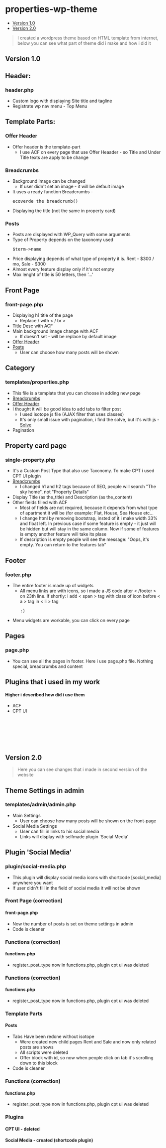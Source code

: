# properties-wp-theme
<ul>
	<li><a href="#version-10">Version 1.0</a></li>
	<li><a href="#version-20">Version 2.0</a></li>
</ul>

<blockquote>
	I created a wordpress theme based on HTML template from internet, below you can see what part of theme did i make and how i did it
</blockquote>

<h2>Version 1.0</h2>

<h2>Header:</h2>
<h3>header.php</h3>
<ul>
	<li>Custom logo with displaying Site title and tagline</li>
	<li>Registrate wp nav menu - Top Menu</li>
</ul>

<h2>Template Parts:</h2>
<h3>Offer Header</h3>
<ul>
	<li>Offer header is the template-part
		<ul>
			<li>I use ACF on every page that use Offer Heaader - so Title and Under Title texts are apply to be change</li>
		</ul>
	</li>
</ul>
<h3>Breadcrumbs</h3>
<ul>
	<li>Background image can be changed
		<ul>
			<li>If user didn't set an image - it will be default image</li>
		</ul>
	</li>
	<li>It uses a ready function Breadcrumbs - <pre>ecoverde_the_breadcrumb()</pre></li>
	<li>Displaying the title (not the same in property card)</li>
</ul>
<h3>Posts</h3>
<ul>
	<li>Posts are displayed with WP_Query with some arguments</li>
	<li>Type of Property depends on the taxonomy used <pre>$term->name</pre></li>
	<li>Price displaying depends of what type of property it is. Rent - $300 / mo, Sale - $300</li>
	<li>Almost every feature display only if it's not empty</li>
	<li>Max lenght of title is 50 letters, then '...'</li>
</ul>

<h2>Front Page</h2>
<h3>front-page.php</h3>
<ul>
	<li>Displaying h1 title of the page
		<ul>
			<li>Replace / with < / br > </li>
		</ul>
	</li>
	<li>Title Desc with ACF</li>
	<li>Main background image change with ACF 
		<ul>
			<li>If doesn't set - will be replace by default image</li>
		</ul>
	</li>
	<li><a href="#offer-header">Offer Header</a></li>
	<li><a href="#posts">Posts</a>
		<ul>
			<li>User can choose how many posts will be shown</li>
		</ul>
	</li>
</ul>

<h2>Category</h2>
<h3>templates/properties.php</h3>	
<ul>
	<li>This file is a template that you can choose in adding new page</li>
	<li><a href="#breadcrumbs">Breadcrumbs</a></li>
	<li><a href="#offer-header">Offer Header</a></li>
	<li>I thought it will be good idea to add tabs to filter post
		<ul>
			<li>I used isotope js file (AJAX filter that uses classes)</li>
			<li>It's only small issue with pagination, i find the solve, but it's with js - <a href="https://codepen.io/TimRizzo/details/ervrRq">Solve</a></li>
		</ul>
	</li>
	<li>Pagination</li>
</ul>

<h2>Property card page</h2>
<h3>single-property.php</h3>
<ul>
	<li>It's a Custom Post Type that also use Taxonomy. To make CPT i used CPT UI plugin</li>
	<li><a href="#breadcrumbs">Breadcrumbs</a>
		<ul>
			<li>I changed h1 and h2 tags because of SEO, people will search "The sky home", not "Property Details"</li>
		</ul>
	</li>
	<li>Display Title (as the_title) and Description (as the_content)</li>
	<li>Other fields filled with ACF
		<ul>
			<li>Most of fields are not required, because it depends from what type of apartment it will be (for example: Flat, House, Sea House etc...</li>
			<li>I change html by removing bootstrap, insted of it i make width 33% and float left. In previous case if some feature is empty - it just will be hidden but will stay in the same column. Now if some of features is empty another feature will take its plase</li>
			<li>If description is empty people will see the message: "Oops, it's empty. You can return to the features tab"</li>
		</ul>
	</li>
</ul>


<h2>Footer</h2>
<h3>footer.php</h3>
<ul>
	<li>The entire footer is made up of widgets
		<ul>
			<li>All menu links are with icons, so i made a JS code after < /footer > on 23th line. If shortly: i add < span > tag with class of icon before < a > tag in < li > tag <pre>:)</pre> </li>
		</ul>
	</li>
	<li>Menu widgets are workable, you can click on every page</li>
</ul>


<h2>Pages</h2>
<h3>page.php</h3>
<ul>
	<li>You can see all the pages in footer. Here i use page.php file. Nothing special, breadcrumbs and content</li>
</ul>


<h2>Plugins that i used in my work</h2>
<h4>Higher i described how did i use them</h4>
<ul>
	<li>ACF</li>
	<li>CPT UI</li>
</ul>

<br>
<br>
<br>
<br>				
<br>
				
				
<h2>Version 2.0</h2>
<blockquote>
	Here you can see changes that i made in second version of the website
</blockquote>

<h2>Theme Settings in admin</h2>
<h3>templates/admin/admin.php</h3>
<ul>
	<li>Main Settings
		<ul>
			<li>User can choose how many posts will be shown on the front-page</li>
		</ul>
	</li>
	<li>Social Media Settings
		<ul>
			<li>User can fill in links to his social media</li>
			<li>Links will display with selfmade plugin 'Social Media'</li>
		</ul>
	</li>
</ul>

<h2>Plugin 'Social Media'</h2>
<h3>plugin/social-media.php</h3>
<ul>
	<li>This plugin will display social media icons with shortcode [social_media] anywhere you want</li>
	<li>If user didn't fill in the field of social media it will not be shown</li>
</ul>

<h3>Front Page (correction)</h3>
<h4>front-page.php</h4>
<ul>
	<li>Now the number of posts is set on theme settings in admin</li>
	<li>Code is cleaner</li>
</ul>

<h3>Functions (correction)</h3>
<h4>functions.php</h4>
<ul>
	<li>register_post_type now in functions.php, plugin cpt ui was deleted</li>
</ul>

<h3>Functions (correction)</h3>
<h4>functions.php</h4>
<ul>
	<li>register_post_type now in functions.php, plugin cpt ui was deleted</li>
</ul>

<h3>Template Parts</h3>
<h4>Posts</h4>
<ul>
	<li>Tabs Have been redone without isotope
		<ul>
			<li>Were created new child pages Rent and Sale and now only related posts are shows</li>
			<li>All scripts were deleted</li>
			<li>Offer block with id, so now when people click on tab it's scrolling down to this block</li>
		</ul>
	</li>
	<li>Code is cleaner</li>
</ul>

<h3>Functions (correction)</h3>
<h4>functions.php</h4>
<ul>
	<li>register_post_type now in functions.php, plugin cpt ui was deleted</li>
</ul>

<h3>Plugins</h3>
<h4>CPT UI - deleted</h4>
<h4>Social Media - created (shortcode plugin)</h4>
